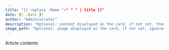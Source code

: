 ```yaml
---
title: "{{ replace .Name "-" " " | title }}"
date: {{ .Date }}
author: "Administrator"
description: "Optional: content displayed on the card, if not set, then .Summary is used"
image_path: "Optional: image displayed on the card, if not set, ignored."
---
```

Article contents